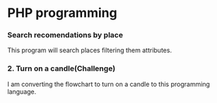# PHP programming

### Search recomendations by place

This program will search places filtering them attributes.

### 2. Turn on a candle(Challenge)
I am converting the flowchart to turn on a candle to this programming language.
